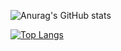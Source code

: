 ![Anurag's GitHub stats](https://github-readme-stats.vercel.app/api?username=ebo2022&show_icons=true&theme=radical&custom_title=Stats)

[![Top Langs](https://github-readme-stats.vercel.app/api/top-langs/?username=ebo2022&theme=radical&layout=compact&width=10)](https://github.com/anuraghazra/github-readme-stats)
